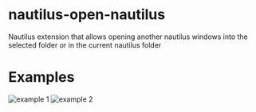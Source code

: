 # nautilus-open-nautilus
Nautilus extension that allows opening another nautilus windows into the selected folder or in the current nautilus folder

# Examples

![example 1](https://raw.githubusercontent.com/marcvivet/nautilus-open-nautilus/edit/master/res/example_001.png)
![example 2](https://raw.githubusercontent.com/marcvivet/nautilus-open-nautilus/edit/master/res/example_002.png)

